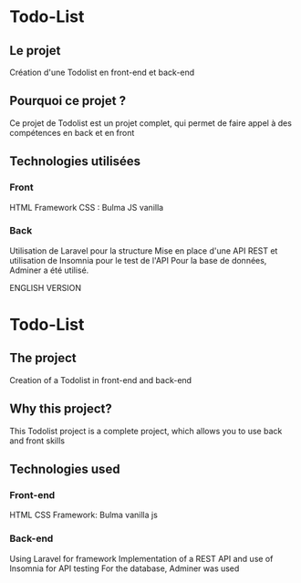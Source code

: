 # Todo-List

## Le projet

Création d'une Todolist en front-end et back-end

## Pourquoi ce projet ?

Ce projet de Todolist est un projet complet, qui permet de faire appel à des compétences en back et en front

## Technologies utilisées 

### Front

HTML
Framework CSS : Bulma
JS vanilla

### Back

Utilisation de Laravel pour la structure
Mise en place d'une API REST et utilisation de Insomnia pour le test de l'API
Pour la base de données, Adminer a été utilisé.




ENGLISH VERSION 


# Todo-List

## The project

Creation of a Todolist in front-end and back-end

## Why this project?

This Todolist project is a complete project, which allows you to use back and front skills

## Technologies used

### Front-end

HTML
CSS Framework: Bulma
vanilla js

### Back-end

Using Laravel for framework
Implementation of a REST API and use of Insomnia for API testing
For the database, Adminer was used
